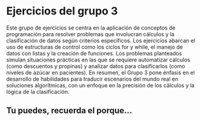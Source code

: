 # Ejercicios del grupo 3
Este grupo de ejercicios se centra en la aplicación de conceptos de programación para resolver problemas que involucran cálculos y la clasificación de datos según criterios específicos. Los ejercicios abarcan el uso de estructuras de control como los ciclos for y while, el manejo de datos con listas y la creación de funciones. Los problemas planteados simulan situaciones prácticas en las que se requiere automatizar cálculos (como descuentos y propinas) y analizar datos para clasificarlos (como niveles de azúcar en pacientes). En resumen, el Grupo 3 pone énfasis en el desarrollo de habilidades para traducir escenarios del mundo real en soluciones algorítmicas, con un enfoque en la precisión de los cálculos y la lógica de la clasificación.

## Tu puedes, recuerda el porque...
